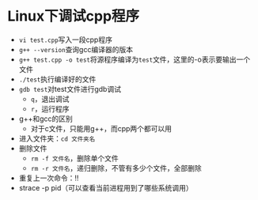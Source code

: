 # Linux下调试cpp程序

- `vi test.cpp`写入一段cpp程序
- `g++ --version`查询gcc编译器的版本
- `g++ test.cpp -o test`将源程序编译为`test`文件，这里的-o表示要输出一个文件
- `./test`执行编译好的文件
- `gdb test`对test文件进行gdb调试
  - `q`，退出调试
  - `r`，运行程序
- g++和gcc的区别
  - 对于c文件，只能用g++，而cpp两个都可以用
- 进入文件夹：`cd 文件夹名`
- 删除文件
  - `rm -f 文件名`，删除单个文件
  - `rm -r 文件名`，递归删除，不管有多少个文件，全部删除
- 重复上一次命令：!!
- strace -p pid（可以查看当前进程用到了哪些系统调用）